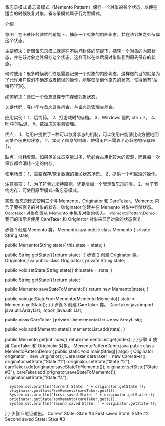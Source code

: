备忘录模式
备忘录模式（Memento Pattern）保存一个对象的某个状态，以便在适当的时候恢复对象。备忘录模式属于行为型模式。

介绍

意图：在不破坏封装性的前提下，捕获一个对象的内部状态，并在该对象之外保存这个状态。

主要解决：所谓备忘录模式就是在不破坏封装的前提下，捕获一个对象的内部状态，并在该对象之外保存这个状态，这样可以在以后将对象恢复到原先保存的状态。

何时使用：很多时候我们总是需要记录一个对象的内部状态，这样做的目的就是为了允许用户取消不确定或者错误的操作，能够恢复到他原先的状态，使得他有"后悔药"可吃。

如何解决：通过一个备忘录类专门存储对象状态。

关键代码：客户不与备忘录类耦合，与备忘录管理类耦合。

应用实例：
    1、后悔药。
    2、打游戏时的存档。
    3、Windows 里的 ctri + z。
    4、IE 中的后退。
    5、数据库的事务管理。

优点：
    1、给用户提供了一种可以恢复状态的机制，可以使用户能够比较方便地回到某个历史的状态。
    2、实现了信息的封装，使得用户不需要关心状态的保存细节。

缺点：消耗资源。如果类的成员变量过多，势必会占用比较大的资源，而且每一次保存都会消耗一定的内存。

使用场景：
    1、需要保存/恢复数据的相关状态场景。
    2、提供一个可回滚的操作。

注意事项：
    1、为了符合迪米特原则，还要增加一个管理备忘录的类。
    2、为了节约内存，可使用原型模式+备忘录模式。

实现
备忘录模式使用三个类 Memento、Originator 和 CareTaker。Memento 包含了要被恢复的对象的状态。Originator 创建并在 Memento 对象中存储状态。Caretaker 对象负责从 Memento 中恢复对象的状态。
MementoPatternDemo，我们的演示类使用 CareTaker 和 Originator 对象来显示对象的状态恢复。

步骤 1
创建 Memento 类。
Memento.java
public class Memento {
   private String state;

   public Memento(String state){
      this.state = state;
   }

   public String getState(){
      return state;
   }
}
步骤 2
创建 Originator 类。
Originator.java
public class Originator {
   private String state;

   public void setState(String state){
      this.state = state;
   }

   public String getState(){
      return state;
   }

   public Memento saveStateToMemento(){
      return new Memento(state);
   }

   public void getStateFromMemento(Memento Memento){
      state = Memento.getState();
   }
}
步骤 3
创建 CareTaker 类。
CareTaker.java
import java.util.ArrayList;
import java.util.List;

public class CareTaker {
   private List<Memento> mementoList = new ArrayList<Memento>();

   public void add(Memento state){
      mementoList.add(state);
   }

   public Memento get(int index){
      return mementoList.get(index);
   }
}
步骤 4
使用 CareTaker 和 Originator 对象。
MementoPatternDemo.java
public class MementoPatternDemo {
   public static void main(String[] args) {
      Originator originator = new Originator();
      CareTaker careTaker = new CareTaker();
      originator.setState("State #1");
      originator.setState("State #2");
      careTaker.add(originator.saveStateToMemento());
      originator.setState("State #3");
      careTaker.add(originator.saveStateToMemento());
      originator.setState("State #4");

      System.out.println("Current State: " + originator.getState());
      originator.getStateFromMemento(careTaker.get(0));
      System.out.println("First saved State: " + originator.getState());
      originator.getStateFromMemento(careTaker.get(1));
      System.out.println("Second saved State: " + originator.getState());
   }
}
步骤 5
验证输出。
Current State: State #4
First saved State: State #2
Second saved State: State #3